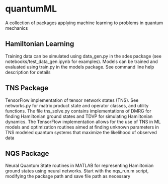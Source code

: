 # quantumML
A collection of packages applying machine learning to problems in quantum mechanics

## Hamiltonian Learning
Training data can be simulated using data_gen.py in the sdes package (see notebooks/test_data_gen.ipynb for examples). Models can be trained and evaluated using train.py in the models package. See command line help description for details

## TNS Package
TensorFlow implementation of tensor network states (TNS). See networks.py for matrix product state and operator classes, and utility functions. The file tns_solve.py contains implementations of DMRG for finding Hamiltonian ground states and TDVP for simulating Hamiltonian dynamics. The TensorFlow implementation allows for the use of TNS in ML models and optimization routines aimed at finding unknown parameters in TNS modeled quantum systems that maximize the likelihood of observed data

## NQS Package
 Neural Quantum State routines in MATLAB for representing Hamiltonian ground states using neural networks. Start with the nqs_run.m script, modifying the package path and save file path as necessary
